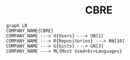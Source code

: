 <h1 align="center">CBRE</h1>

```mermaid
graph LR
COMPANY_NAME{CBRE}
COMPANY_NAME ---> U{Users} ---> UN[1]
COMPANY_NAME ---> R{Repositories} ---> RN[18]
COMPANY_NAME ---> G{Gists} ---> GN[3]
COMPANY_NAME ---> ML{Most Used<br>Languages}
```
